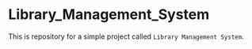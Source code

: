 # Library_Management_System

This is repository for a simple project called `Library Management System`.
